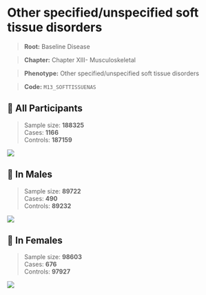 # Other specified/unspecified soft tissue disorders

> **Root:** Baseline Disease  

> **Chapter:** Chapter XIII- Musculoskeletal  

> **Phenotype:** Other specified/unspecified soft tissue disorders  

> **Code:** `M13_SOFTTISSUENAS`

## 🧪 All Participants  
> Sample size: **188325**  
> Cases: **1166**  
> Controls: **187159**
<img src="/Disease/Figures/ALL/Baseline/M13_SOFTTISSUENAS.png"/>
<CsvTable src="/public/Disease/Data/ALL/Baseline/LG_M13_SOFTTISSUENAS.csv" label="🔍 View full results" />

## 👨 In Males  
> Sample size: **89722**  
> Cases: **490**  
> Controls: **89232**
<img src="/Disease/Figures/Male/Baseline/M13_SOFTTISSUENAS.png"/>
<CsvTable src="/public/Disease/Data/Male/Baseline/LG_M13_SOFTTISSUENAS.csv" label="🔍 View full results" />

## 👩 In Females  
> Sample size: **98603**  
> Cases: **676**  
> Controls: **97927**
<img src="/Disease/Figures/Female/Baseline/M13_SOFTTISSUENAS.png"/>
<CsvTable src="/public/Disease/Data/Female/Baseline/LG_M13_SOFTTISSUENAS.csv" label="🔍 View full results" />
